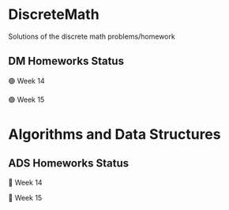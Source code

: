 # DiscreteMath
Solutions of the discrete math problems/homework
## DM Homeworks Status
🟢 Week 14

🟢 Week 15
# Algorithms and Data Structures 
## ADS Homeworks Status
🔴 Week 14

🔴 Week 15
